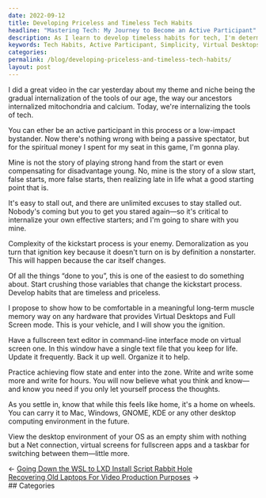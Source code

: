 ```yaml
---
date: 2022-09-12
title: Developing Priceless and Timeless Tech Habits
headline: "Mastering Tech: My Journey to Become an Active Participant"
description: As I learn to develop timeless habits for tech, I'm determined to become an active participant in the process. I'm sharing my own tips on how to get started and emphasizing the importance of simplicity. I'm proposing to show how to become comfortable with any hardware and virtual desktops, and encouraging the practice of entering flow state and writing. Join me on my journey to master tech and become an active participant.
keywords: Tech Habits, Active Participant, Simplicity, Virtual Desktops, Flow State, Writing, Master Tech, Internalizing, Tools, Effective Starters, Hardware, Fullscreen Mode
categories: 
permalink: /blog/developing-priceless-and-timeless-tech-habits/
layout: post
---
```



I did a great video in the car yesterday about my theme and niche being the
gradual internalization of the tools of our age, the way our ancestors
internalized mitochondria and calcium. Today, we're internalizing the tools of
tech.

You can ether be an active participant in this process or a low-impact
bystander. Now there's nothing wrong with being a passive spectator, but for
the spiritual money I spent for my seat in this game, I'm gonna play.

Mine is not the story of playing strong hand from the start or even compensating
for disadvantage young. No, mine is the story of a slow start, false starts,
more false starts, then realizing late in life what a good starting point that
is.

It's easy to stall out, and there are unlimited excuses to stay stalled out.
Nobody's coming but you to get you stared again—so it's critical to internalize
your own effective starters; and I'm going to share with you mine.

Complexity of the kickstart process is your enemy. Demoralization as you turn
that ignition key because it doesn't turn on is by definition a nonstarter.
This will happen because the car itself changes.

Of all the things “done to you”, this is one of the easiest to do something
about. Start crushing those variables that change the kickstart process.
Develop habits that are timeless and priceless.

I propose to show how to be comfortable in a meaningful long-term muscle memory
way on any hardware that provides Virtual Desktops and Full Screen mode. This
is your vehicle, and I will show you the ignition.

Have a fullscreen text editor in command-line interface mode on virtual screen
one. In this window have a single text file that you keep for life. Update it
frequently. Back it up well. Organize it to help.

Practice achieving flow state and enter into the zone. Write and write some
more and write for hours. You will now believe what you think and know—and know
you need if you only let yourself process the thoughts.

As you settle in, know that while this feels like home, it's a home on wheels.
You can carry it to Mac, Windows, GNOME, KDE or any other desktop computing
environment in the future.

View the desktop environment of your OS as an empty shim with nothing but a Net
connection, virtual screens for fullscreen apps and a taskbar for switching
between them—little more.


<div class="post-nav"><div class="post-nav-prev"><span class="arrow">&larr;&nbsp;</span><a href="/blog/going-down-the-wsl-to-lxd-install-script-rabbit-hole">Going Down the WSL to LXD Install Script Rabbit Hole</a></div><div class="post-nav-next"><a href="/blog/recovering-old-laptops-for-video-production-purposes">Recovering Old Laptops For Video Production Purposes</a><span class="arrow">&nbsp;&rarr;</span></div></div>
## Categories

<ul></ul>